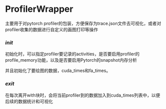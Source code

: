 # ProfilerWrapper
主要用于对pytorch profiler的包装，方便保存为trace.json文件去可视化，或者对profiler收集的数据进行自定义的画图打印等操作


### _init_
初始化时，可以指定profiler要记录的activities，是否要启用profiler的profile_memory功能，以及是否要启用Pytorch的snapshot内存分析

并且初始化了要绘图的数据，cuda_times和fa_times。

### _exit_
在每次离开with块时，会将当前profiler到的数据加入到cuda_times列表中，以便后续的数据统计和可视化


